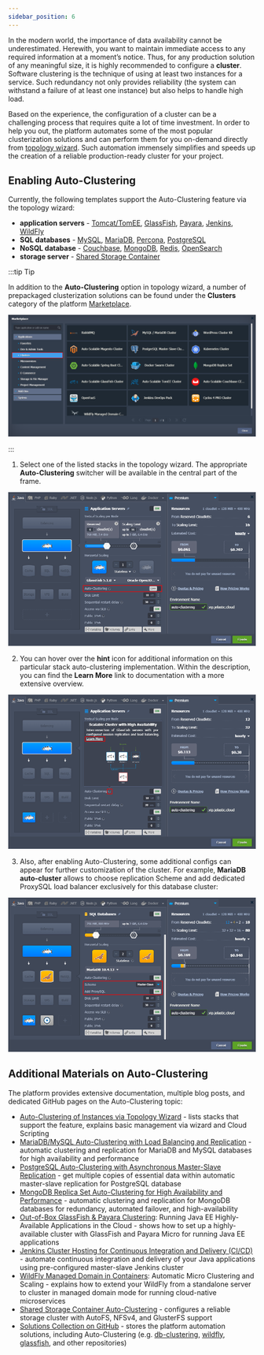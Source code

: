 ```yaml
---
sidebar_position: 6
---
```


In the modern world, the importance of data availability cannot be underestimated. Herewith, you want to maintain immediate access to any required information at a moment’s notice. Thus, for any production solution of any meaningful size, it is highly recommended to configure a **cluster**. Software clustering is the technique of using at least two instances for a service. Such redundancy not only provides reliability (the system can withstand a failure of at least one instance) but also helps to handle high load.

Based on the experience, the configuration of a cluster can be a challenging process that requires quite a lot of time investment. In order to help you out, the platform automates some of the most popular clusterization solutions and can perform them for you on-demand directly from [topology wizard](1). Such automation immensely simplifies and speeds up the creation of a reliable production-ready cluster for your project.

## Enabling Auto-Clustering
Currently, the following templates support the Auto-Clustering feature via the topology wizard:

- **application servers** - [Tomcat/TomEE](1), [GlassFish](1), [Payara](1), [Jenkins](1), [WildFly](1)
- **SQL databases** - [MySQL](1), [MariaDB](1), [Percona](1), [PostgreSQL](1)
- **NoSQL database** - [Couchbase](1), [MongoDB](1), [Redis](1), [OpenSearch](1)
- **storage server** - [Shared Storage Container](1)

:::tip Tip

In addition to the **Auto-Clustering** option in topology wizard, a number of prepackaged clusterization solutions can be found under the **Clusters** category of the platform [Marketplace](1).

![Locale Dropdown](./img/WhatIsAuto-Clustering/01-clusters-in-marketplace.png)

:::

1. Select one of the listed stacks in the topology wizard. The appropriate **Auto-Clustering** switcher will be available in the central part of the frame.

![Locale Dropdown](./img/WhatIsAuto-Clustering/02-stack-auto-clustering-in-topology-wizard.png)

2. You can hover over the **hint** icon for additional information on this particular stack auto-clustering implementation. Within the description, you can find the **Learn More** link to documentation with a more extensive overview.

![Locale Dropdown](./img/WhatIsAuto-Clustering/03-auto-cluster-description.png)

3. Also, after enabling Auto-Clustering, some additional configs can appear for further customization of the cluster. For example, **MariaDB auto-cluster** allows to choose replication Scheme and add dedicated ProxySQL load balancer exclusively for this database cluster:

![Locale Dropdown](./img/WhatIsAuto-Clustering/04-auto-cluster-additional-configs.png)

## Additional Materials on Auto-Clustering
The platform provides extensive documentation, multiple blog posts, and dedicated GitHub pages on the Auto-Clustering topic:

- [Auto-Clustering of Instances via Topology Wizard](1) - lists stacks that support the feature, explains basic management via wizard and Cloud Scripting
- [MariaDB/MySQL Auto-Сlustering with Load Balancing and Replication](1) - automatic clustering and replication for MariaDB and MySQL databases for high availability and performance
- [PostgreSQL Auto-Clustering with Asynchronous Master-Slave Replication](1) - get multiple copies of essential data within automatic master-slave replication for PostgreSQL database
- [MongoDB Replica Set Auto-Сlustering for High Availability and Performance](1) - automatic clustering and replication for MongoDB databases for redundancy, automated failover, and high-availability
- [Out-of-Box GlassFish & Payara Clustering](1): Running Java EE Highly-Available Applications in the Cloud - shows how to set up a highly-available cluster with GlassFish and Payara Micro for running Java EE applications
- [Jenkins Cluster Hosting for Continuous Integration and Delivery (CI/CD)](1) - automate continuous integration and delivery of your Java applications using pre-configured master-slave Jenkins cluster
- [WildFly Managed Domain in Containers](1): Automatic Micro Clustering and Scaling - explains how to extend your WildFly from a standalone server to cluster in managed domain mode for running cloud-native microservices
- [Shared Storage Container Auto-Clustering](1) - configures a reliable storage cluster with AutoFS, NFSv4, and GlusterFS support
- [Solutions Collection on GitHub](1) - stores the platform automation solutions, including Auto-Clustering (e.g. [db-clustering](1), [wildfly](1), [glassfish](1), and other repositories)